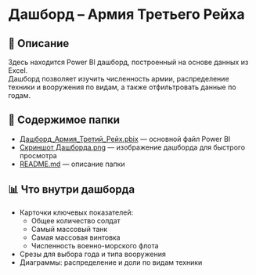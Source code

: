 # Дашборд – Армия Третьего Рейха  

## 📌 Описание  
Здесь находится Power BI дашборд, построенный на основе данных из Excel.  
Дашборд позволяет изучить численность армии, распределение техники и вооружения по видам, а также отфильтровать данные по годам.  

## 📂 Содержимое папки  
- [Дашборд_Армия_Третий_Рейх.pbix](./Дашборд_Армия_Третий_Рейх.pbix) — основной файл Power BI  
- [Скриншот Дашборда.png](./Скриншот%20Дашборда.png) — изображение дашборда для быстрого просмотра  
- [README.md](./README.md) — описание папки 

## 📊 Что внутри дашборда  
- Карточки ключевых показателей:  
  - Общее количество солдат  
  - Самый массовый танк  
  - Самая массовая винтовка  
  - Численность военно-морского флота  
- Срезы для выбора года и типа вооружения  
- Диаграммы: распределение и доли по видам техники
